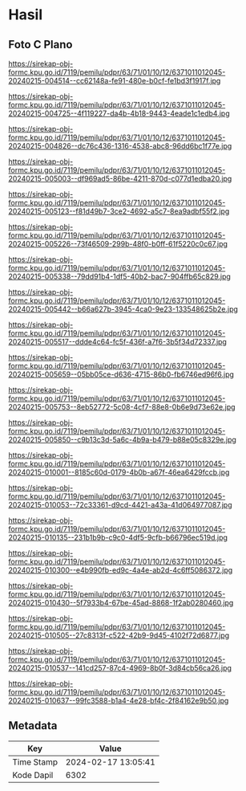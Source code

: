 # Hasil

## Foto C Plano

https://sirekap-obj-formc.kpu.go.id/7119/pemilu/pdpr/63/71/01/10/12/6371011012045-20240215-004514--cc62148a-fe91-480e-b0cf-fe1bd3f1917f.jpg

https://sirekap-obj-formc.kpu.go.id/7119/pemilu/pdpr/63/71/01/10/12/6371011012045-20240215-004725--4f119227-da4b-4b18-9443-4eade1c1edb4.jpg

https://sirekap-obj-formc.kpu.go.id/7119/pemilu/pdpr/63/71/01/10/12/6371011012045-20240215-004826--dc76c436-1316-4538-abc8-96dd6bc1f77e.jpg

https://sirekap-obj-formc.kpu.go.id/7119/pemilu/pdpr/63/71/01/10/12/6371011012045-20240215-005003--df969ad5-86be-4211-870d-c077d1edba20.jpg

https://sirekap-obj-formc.kpu.go.id/7119/pemilu/pdpr/63/71/01/10/12/6371011012045-20240215-005123--f81d49b7-3ce2-4692-a5c7-8ea9adbf55f2.jpg

https://sirekap-obj-formc.kpu.go.id/7119/pemilu/pdpr/63/71/01/10/12/6371011012045-20240215-005226--73f46509-299b-48f0-b0ff-61f5220c0c67.jpg

https://sirekap-obj-formc.kpu.go.id/7119/pemilu/pdpr/63/71/01/10/12/6371011012045-20240215-005338--79dd91b4-1df5-40b2-bac7-904ffb65c829.jpg

https://sirekap-obj-formc.kpu.go.id/7119/pemilu/pdpr/63/71/01/10/12/6371011012045-20240215-005442--b66a627b-3945-4ca0-9e23-133548625b2e.jpg

https://sirekap-obj-formc.kpu.go.id/7119/pemilu/pdpr/63/71/01/10/12/6371011012045-20240215-005517--ddde4c64-fc5f-436f-a7f6-3b5f34d72337.jpg

https://sirekap-obj-formc.kpu.go.id/7119/pemilu/pdpr/63/71/01/10/12/6371011012045-20240215-005659--05bb05ce-d636-4715-86b0-fb6746ed96f6.jpg

https://sirekap-obj-formc.kpu.go.id/7119/pemilu/pdpr/63/71/01/10/12/6371011012045-20240215-005753--8eb52772-5c08-4cf7-88e8-0b6e9d73e62e.jpg

https://sirekap-obj-formc.kpu.go.id/7119/pemilu/pdpr/63/71/01/10/12/6371011012045-20240215-005850--c9b13c3d-5a6c-4b9a-b479-b88e05c8329e.jpg

https://sirekap-obj-formc.kpu.go.id/7119/pemilu/pdpr/63/71/01/10/12/6371011012045-20240215-010001--8185c60d-0179-4b0b-a67f-46ea6429fccb.jpg

https://sirekap-obj-formc.kpu.go.id/7119/pemilu/pdpr/63/71/01/10/12/6371011012045-20240215-010053--72c33361-d9cd-4421-a43a-41d064977087.jpg

https://sirekap-obj-formc.kpu.go.id/7119/pemilu/pdpr/63/71/01/10/12/6371011012045-20240215-010135--231b1b9b-c9c0-4df5-9cfb-b66796ec519d.jpg

https://sirekap-obj-formc.kpu.go.id/7119/pemilu/pdpr/63/71/01/10/12/6371011012045-20240215-010300--e4b990fb-ed9c-4a4e-ab2d-4c6ff5086372.jpg

https://sirekap-obj-formc.kpu.go.id/7119/pemilu/pdpr/63/71/01/10/12/6371011012045-20240215-010430--5f7933b4-67be-45ad-8868-1f2ab0280460.jpg

https://sirekap-obj-formc.kpu.go.id/7119/pemilu/pdpr/63/71/01/10/12/6371011012045-20240215-010505--27c8313f-c522-42b9-9d45-4102f72d6877.jpg

https://sirekap-obj-formc.kpu.go.id/7119/pemilu/pdpr/63/71/01/10/12/6371011012045-20240215-010537--141cd257-87c4-4969-8b0f-3d84cb56ca26.jpg

https://sirekap-obj-formc.kpu.go.id/7119/pemilu/pdpr/63/71/01/10/12/6371011012045-20240215-010637--99fc3588-b1a4-4e28-bf4c-2f84162e9b50.jpg


## Metadata

| Key        | Value               |
| ---------- | ------------------- |
| Time Stamp | 2024-02-17 13:05:41 |
| Kode Dapil | 6302                |



